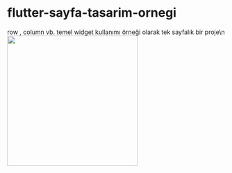 # flutter-sayfa-tasarim-ornegi
row , column vb. temel widget kullanımı örneği olarak tek sayfalık bir proje\n
<img src="https://user-images.githubusercontent.com/58309495/208694360-35ffd335-37e3-4e31-b7fa-5b99e50af678.jpeg" with="100px" height="300px">

